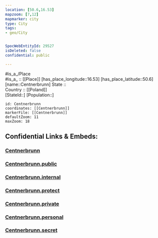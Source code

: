 ```yaml
---
location: [50.6,16.53] 
mapzoom: [7,12] 
mapmarker: city 
type: City
tags:
- geo/City


SpocWebEntityId: 29527
isDeleted: false
confidential: public

---
```

#is_a_/Place  
#is_a_ :: [[Place]] 
[has_place_longitude::16.53] 
[has_place_latitude::50.6] 
[name::Centnerbrunn] 
State ::  
Country :: [[Poland]]  
[StateId::] 
[Population::] 



```leaflet
id: Centnerbrunn
coordinates: [[Centnerbrunn]] 
markerFile: [[Centnerbrunn]] 
defaultZoom: 11 
maxZoom: 18
```


## Confidential Links & Embeds: 

### [Centnerbrunn](/_Standards/Earth/Continent/Europe/Europe~East/Poland/Provinces~Poland/Lower_Silesian/City/Centnerbrunn.md) 

### [Centnerbrunn.public](/_public/Earth/Continent/Europe/Europe~East/Poland/Provinces~Poland/Lower_Silesian/City/Centnerbrunn.public.md) 

### [Centnerbrunn.internal](/_internal/Earth/Continent/Europe/Europe~East/Poland/Provinces~Poland/Lower_Silesian/City/Centnerbrunn.internal.md) 

### [Centnerbrunn.protect](/_protect/Earth/Continent/Europe/Europe~East/Poland/Provinces~Poland/Lower_Silesian/City/Centnerbrunn.protect.md) 

### [Centnerbrunn.private](/_private/Earth/Continent/Europe/Europe~East/Poland/Provinces~Poland/Lower_Silesian/City/Centnerbrunn.private.md) 

### [Centnerbrunn.personal](/_personal/Earth/Continent/Europe/Europe~East/Poland/Provinces~Poland/Lower_Silesian/City/Centnerbrunn.personal.md) 

### [Centnerbrunn.secret](/_secret/Earth/Continent/Europe/Europe~East/Poland/Provinces~Poland/Lower_Silesian/City/Centnerbrunn.secret.md)

